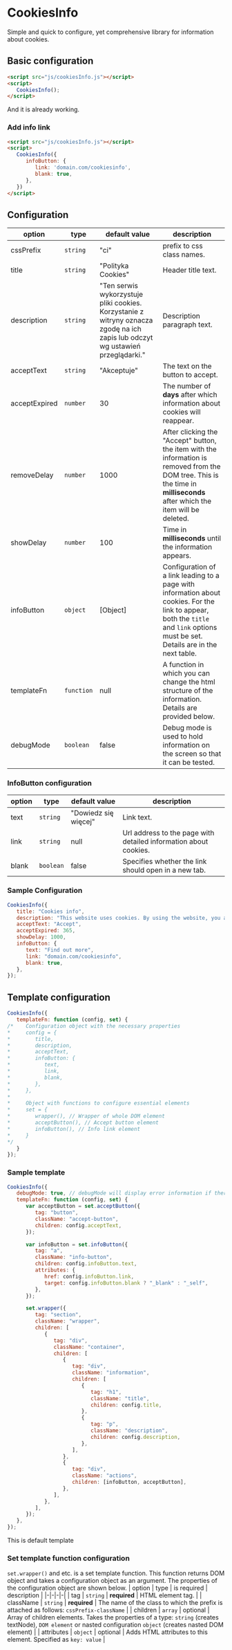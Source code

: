 # CookiesInfo
Simple and quick to configure, yet comprehensive library for information about cookies.

## Basic configuration

```html
<script src="js/cookiesInfo.js"></script>
<script>
   CookiesInfo();
</script>
```
And it is already working.

### Add info link

```html
<script src="js/cookiesInfo.js"></script>
<script>
   CookiesInfo({
      infoButton: {
         link: 'domain.com/cookiesinfo',
         blank: true,
      },
   })
</script>
```

## Configuration
| option | type | default value | description |
|-|-|-|-|
| cssPrefix | `string` | "ci" | prefix to css class names. |
| title | `string` | "Polityka Cookies" | Header title text. |
| description | `string` | "Ten serwis wykorzystuje pliki cookies. Korzystanie z witryny oznacza zgodę na ich zapis lub odczyt wg ustawień przeglądarki." | Description paragraph text. |
| acceptText | `string` | "Akceptuje" | The text on the button to accept. |
| acceptExpired | `number` | 30 | The number of **days** after which information about cookies will reappear. |
| removeDelay | `number` | 1000 | After clicking the "Accept" button, the item with the information is removed from the DOM tree. This is the time in **milliseconds** after which the item will be deleted. |
| showDelay | `number` | 100 | Time in **milliseconds** until the information appears. |
| infoButton | `object` | [Object] | Configuration of a link leading to a page with information about cookies. For the link to appear, both the `title` and `link` options must be set. Details are in the next table. |
| templateFn | `function` | null | A function in which you can change the html structure of the information. Details are provided below. |
| debugMode | `boolean` | false | Debug mode is used to hold information on the screen so that it can be tested. |

### InfoButton configuration
| option | type | default value | description |
|-|-|-|-|
| text | `string` | "Dowiedz się więcej" | Link text. |
| link | `string` | null | Url address to the page with detailed information about cookies. |
| blank | `boolean` | false | Specifies whether the link should open in a new tab. |

### Sample Configuration
```js
CookiesInfo({
   title: "Cookies info",
   description: "This website uses cookies. By using the website, you agree to their reading or writing according to your browser settings.",
   acceptText: "Accept",
   acceptExpired: 365,
   showDelay: 1000,
   infoButton: {
      text: "Find out more",
      link: "domain.com/cookiesinfo",
      blank: true,
   },
});
```

## Template configuration
```js
CookiesInfo({
   templateFn: function (config, set) {
/*    Configuration object with the necessary properties
*     config = {
*        title,
*        description,
*        acceptText,
*        infoButton: {
*           text,
*           link,
*           blank,
*        },
*     },
*
*     Object with functions to configure essential elements
*     set = {
*        wrapper(), // Wrapper of whole DOM element
*        acceptButton(), // Accept button element
*        infoButton(), // Info link element
*     }
*/ 
   }
});
```

### Sample template
```js
CookiesInfo({
   debugMode: true, // debugMode will display error information if there is an error in the templateFn function
   templateFn: function (config, set) {
      var acceptButton = set.acceptButton({
         tag: "button",
         className: "accept-button",
         children: config.acceptText,
      });

      var infoButton = set.infoButton({
         tag: "a",
         className: "info-button",
         children: config.infoButton.text,
         attributes: {
            href: config.infoButton.link,
            target: config.infoButton.blank ? "_blank" : "_self",
         },
      });

      set.wrapper({
         tag: "section",
         className: "wrapper",
         children: [
            {
               tag: "div",
               className: "container",
               children: [
                  {
                     tag: "div",
                     className: "information",
                     children: [
                        {
                           tag: "h1",
                           className: "title",
                           children: config.title,
                        },
                        {
                           tag: "p",
                           className: "description",
                           children: config.description,
                        },
                     ],
                  },
                  {
                     tag: "div",
                     className: "actions",
                     children: [infoButton, acceptButton],
                  },
               ],
            },
         ],
      });
   },
});
```
This is default template

### Set template function configuration
`set.wrapper()` and etc. is a set template function. This function returns DOM object and takes a configuration object as an argument. The properties of the configuration object are shown below.
| option | type | is required | description |
|-|-|-|-|
| tag | `string` | **required** | HTML element tag. |
| className | `string` | **required** | The name of the class to which the prefix is attached as follows: `cssPrefix-className` |
| children | `array` | optional | Array of children elements. Takes the properties of a type: `string` (creates textNode), `DOM element` or nasted configuration `object` (creates nasted DOM element) |
| attributes | `object` | optional | Adds HTML attributes to this element. Specified as `key: value` |
